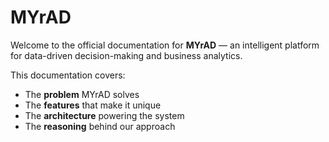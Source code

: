 # MYrAD

Welcome to the official documentation for **MYrAD** — an intelligent platform for data-driven decision-making and business analytics.

This documentation covers:
- The **problem** MYrAD solves
- The **features** that make it unique
- The **architecture** powering the system
- The **reasoning** behind our approach

